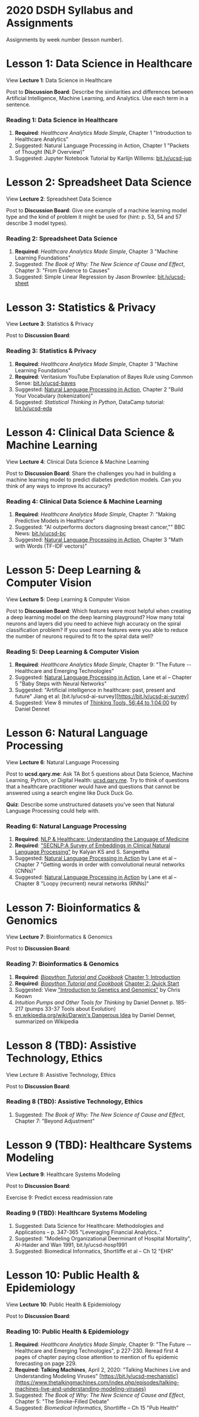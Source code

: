 # **2020 DSDH Syllabus and Assignments**

Assignments by week number (lesson number).

# Lesson 1: Data Science in Healthcare

View **Lecture 1**: Data Science in Healthcare

Post to **Discussion Board**: Describe the similarities and differences between Artificial Intelligence, Machine Learning, and Analytics. Use each term in a sentence.

### Reading 1: Data Science in Healthcare

1. **Required**: _Healthcare Analytics Made Simple_, Chapter 1 "Introduction to Healthcare Analytics"
2. Suggested: Natural Language Processing in Action, Chapter 1 "Packets of Thought (NLP Overview)"
3. Suggested: Jupyter Notebook Tutorial by Karlijn Willems: [bit.ly/ucsd-jup](https://bit.ly/ucsd-jup)

# Lesson 2: Spreadsheet Data Science

View **Lecture 2**: Spreadsheet Data Science

Post to **Discussion Board**: Give one example of a machine learning model type and the kind of problem it might be used for (hint: p. 53, 54 and 57 describe 3 model types).

### Reading 2: Spreadsheet Data Science

1. **Required**:  _Healthcare Analytics Made Simple_, Chapter 3 "Machine Learning Foundations"
2. Suggested: _The Book of Why: The New Science of Cause and Effect_, Chapter 3: "From Evidence to Causes"
3. Suggested:  Simple Linear Regression by Jason Brownlee: [bit.ly/ucsd-sheet](https://bit.ly/ucsd-sheet)

# Lesson 3: Statistics & Privacy

View **Lecture 3**: Statistics & Privacy

Post to **Discussion Board**:

### Reading 3: Statistics & Privacy

1. **Required**: _Healthcare Analytics Made Simple_, Chapter 3 "Machine Learning Foundations"
2. **Required**: Veritasium YouTube Explanation of Bayes Rule using Common Sense: [bit.ly/ucsd-bayes](https://bit.ly/ucsd-bayes)
3. Suggested: [Natural Language Processing in Action](https://www.manning.com/books/natural-language-processing-in-action), Chapter 2 "Build Your Vocabulary (tokenization)"
4. Suggested: _Statistical Thinking in Python_, DataCamp tutorial: [bit.ly/ucsd-eda](https://bit.ly/ucsd-eda)

# Lesson 4: Clinical Data Science & Machine Learning

View **Lecture 4**: Clinical Data Science & Machine Learning

Post to **Discussion Board**: Share the challenges you had in building a machine learning model to predict diabetes prediction models. Can you think of any ways to improve its accuracy?

### Reading 4: Clinical Data Science & Machine Learning

1. **Required**: _Healthcare Analytics Made Simple_, Chapter 7: "Making Predictive Models in Healthcare"
2. Suggested: "AI outperforms doctors diagnosing breast cancer,"" BBC News: [bit.ly/ucsd-bc](https://bit.ly/ucsd-bc)
3. Suggested: [Natural Language Processing in Action](https://www.manning.com/books/natural-language-processing-in-action), Chapter 3 "Math with Words (TF-IDF vectors)"

# Lesson 5: Deep Learning & Computer Vision

View **Lecture 5**: Deep Learning & Computer Vision

Post to **Discussion Board**: Which features were most helpful when creating a deep learning model on the deep learning playground? How many total neurons and layers did you need to achieve high accuracy on the spiral classification problem? If you used more features were you able to reduce the number of neurons required to fit to the spiral data well?

### Reading 5: Deep Learning & Computer Vision

1. **Required**: _Healthcare Analytics Made Simple_, Chapter 9: "The Future -- Healthcare and Emerging Technologies"
2. Suggested: [Natural Language Processing in Action](https://www.manning.com/books/natural-language-processing-in-action), Lane et al – Chapter 5 "Baby Steps with Neural Networks"
3. Suggested: "Artificial intelligence in healthcare: past, present and future" Jiang et al: [bit.ly/ucsd-ai-survey][https://bit.ly/ucsd-ai-survey]
4. Suggested: View 8 minutes of [Thinking Tools, 56:44 to 1:04:00](https://www.youtube.com/watch?v=EJsD-3jtXz0&feature=youtu.be&t=3403) by Daniel Dennet

# Lesson 6: Natural Language Processing

View **Lecture 6**: Natural Language Processing

Post to **ucsd.qary.me**: Ask TA Bot 5 questions about Data Science, Machine Learning, Python, or Digital Health: [ucsd.qary.me](http://ucsd.qary.me). Try to think of questions that a healthcare practitioner would have and questions that cannot be answered using a search engine like Duck Duck Go.

**Quiz**: Describe some unstructured datasets you've seen that Natural Language Processing could help with.

### Reading 6: Natural Language Processing

1. **Required**: [NLP & Healthcare: Understanding the Language of Medicine](https://medium.com/curai-tech/nlp-healthcare-understanding-the-language-of-medicine-e9917bbf49e7)
2. **Required**: ["SECNLP:A Survey of Embeddings in Clinical Natural Language Processing"](https://arxiv.org/ftp/arxiv/papers/1903/1903.01039.pdf) by Kalyan KS and S. Sangeetha
3. Suggested: [Natural Language Processing in Action](https://www.manning.com/books/natural-language-processing-in-action) by Lane et al – Chapter 7 "Getting words in order with convolutional neural networks (CNNs)"
4. Suggested: [Natural Language Processing in Action](https://www.manning.com/books/natural-language-processing-in-action) by Lane et al – Chapter 8 "Loopy (recurrent) neural networks (RNNs)"

# Lesson 7: Bioinformatics & Genomics

View **Lecture 7**: Bioinformatics & Genomics

Post to **Discussion Board**:

### Reading 7: Bioinformatics & Genomics

1. **Required**: [_Biopython Tutorial and Cookbook_](http://biopython.org/DIST/docs/tutorial/Tutorial.html) [Chapter 1: Introduction](http://biopython.org/DIST/docs/tutorial/Tutorial.html#sec2)
2. **Required**: [_Biopython Tutorial and Cookbook_](http://biopython.org/DIST/docs/tutorial/Tutorial.html) [Chapter 2: Quick Start](http://biopython.org/DIST/docs/tutorial/Tutorial.html#sec7)
3. Suggested: View ["Introduction to Genetics and Genomics"](https://youtu.be/NT9hBuBAexg) by Chris Keown
4. _Intuition Pumps and Other Tools for Thinking_ by Daniel Dennet p. 185-217 (pumps 33-37 Tools about Evolution)
5. [en.wikipedia.org/wiki/Darwin's Dangerous Idea](https://en.wikipedia.org/wiki/Darwin%27s_Dangerous_Idea) by Daniel Dennet, summarized on Wikipedia

# Lesson 8 (TBD): Assistive Technology, Ethics

View Lecture 8: Assistive Technology, Ethics

Post to **Discussion Board**:

### Reading 8 (TBD): Assistive Technology, Ethics

1. Suggested: _The Book of Why: The New Science of Cause and Effect_, Chapter 7: "Beyond Adjustment"

# Lesson 9 (TBD): Healthcare Systems Modeling

View **Lecture 9**: Healthcare Systems Modeling

Post to **Discussion Board**:

Exercise 9: Predict excess readmission rate

### Reading 9 (TBD): Healthcare Systems Modeling

1. Suggested: Data Science for Healthcare: Methodologies and Applications – p. 347-365 "Leveraging Financial Analytics.."
2. Suggested: "Modeling Organizational Deerminant of Hospital Mortality", Al-Haider and Wan 1991, bit.ly/ucsd-hosp1991
3. Suggested: Biomedical Informatics, Shortliffe et al – Ch 12 "EHR"

# Lesson 10: Public Health & Epidemiology

View **Lecture 10**: Public Health & Epidemiology

Post to **Discussion Board**:

### Reading 10: Public Health & Epidemiology

1. **Required**: _Healthcare Analytics Made Simple_, Chapter 9: "The Future -- Healthcare and Emerging Technologies", p 227-230. Reread first 4 pages of chapter paying close attention to mention of flu epidemic forecasting on page 229.
2. **Required: Talking Machines**, April 2, 2020: "Talking Machines Live and Understanding Modeling Viruses" [https://bit.ly/ucsd-mechanistic](https://www.thetalkingmachines.com/index.php/episodes/talking-machines-live-and-understanding-modeling-viruses)
3. Suggested:  _The Book of Why: The New Science of Cause and Effect_, Chapter 5: "The Smoke-Filled Debate"
4. Suggested:  _Biomedical Informatics_, Shortliffe – Ch 15 "Pub Health"
